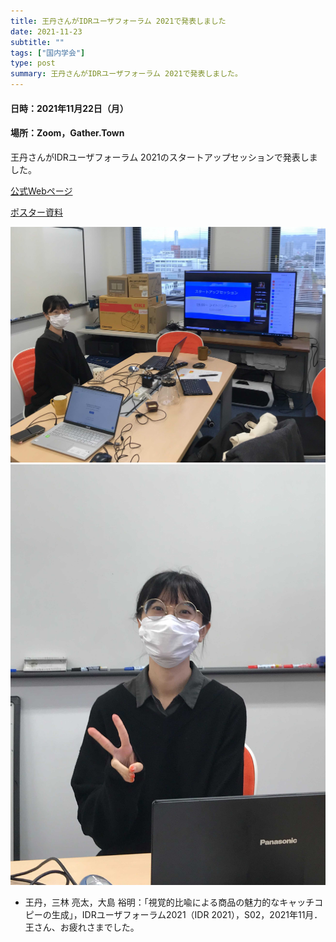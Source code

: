 ```yaml
---
title: 王丹さんがIDRユーザフォーラム 2021で発表しました
date: 2021-11-23
subtitle: ""
tags: ["国内学会"]
type: post
summary: 王丹さんがIDRユーザフォーラム 2021で発表しました。
---
```


#### 日時：2021年11月22日（月）
#### 場所：Zoom，Gather.Town

王丹さんがIDRユーザフォーラム 2021のスタートアップセッションで発表しました。

[公式Webページ](https://www.nii.ac.jp/dsc/idr/userforum/2021.html)

[ポスター資料](https://www.nii.ac.jp/dsc/idr/userforum/startup/IDR-UF2021_S02.pdf)

![](img0.jpg)
![](img1.jpg)

+ 王丹，三林 亮太，大島 裕明：「視覚的比喩による商品の魅力的なキャッチコピーの生成」，IDRユーザフォーラム2021（IDR 2021），S02，2021年11月．
王さん、お疲れさまでした。

<!-- 1. 論文採録バージョン -->
<!-- [第一著者]さんの論文が「[学会フルネーム]」に採録されました。 -->

<!-- [公式Webページ](学会公式ページTopのURL) -->


<!-- 書誌情報。書式はPublicationsを参考。変にコードブロックとかで囲まなくてOK -->


<!-- [年月日]に発表予定 -->



<!-- 2. 論文発表済みバージョン -->
<!-- [第一著者]さんが「[学会フルネーム]」で発表しました。 -->

<!-- [公式Webページ](学会公式ページTopのURL) -->


<!-- 書誌情報。書式はPublicationsを参考。変にコードブロックとかで囲まなくてOK -->


<!-- 3. 論文受賞バージョン -->
<!-- [第一著者]さんの論文が「[学会フルネーム]」で「[受賞名]」を受賞しました -->

<!-- [公式Webページ](学会公式ページTopのURL) -->


<!-- 書誌情報。書式はPublicationsを参考。変にコードブロックとかで囲まなくてOK -->

<!-- 同学会複数名の場合は並べて良い感じにして -->